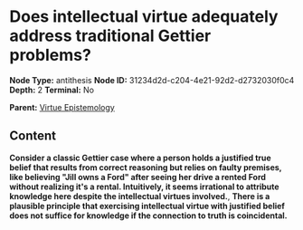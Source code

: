 # Does intellectual virtue adequately address traditional Gettier problems?

**Node Type:** antithesis
**Node ID:** 31234d2d-c204-4e21-92d2-d2732030f0c4
**Depth:** 2
**Terminal:** No

**Parent:** [Virtue Epistemology](virtue-epistemology.md)

## Content

**Consider a classic Gettier case where a person holds a justified true belief that results from correct reasoning but relies on faulty premises, like believing "Jill owns a Ford" after seeing her drive a rented Ford without realizing it's a rental. Intuitively, it seems irrational to attribute knowledge here despite the intellectual virtues involved.**, **There is a plausible principle that exercising intellectual virtue with justified belief does not suffice for knowledge if the connection to truth is coincidental.**
